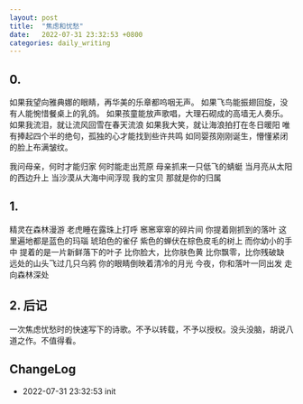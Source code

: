 ```yaml
---
layout: post
title:  "焦虑和忧愁"
date:   2022-07-31 23:32:53 +0800
categories: daily_writing
---
```


## 0.

如果我望向雅典娜的眼睛，再华美的乐章都呜咽无声。
如果飞鸟能振翅回旋，没有人能惋惜餐桌上的乳鸽。
如果孩童能放声歌唱，大理石砌成的高墙无人奏乐。
如果我流泪，就让流风回雪在春天流浪
如果我大笑，就让海浪拍打在冬日暖阳
唯有捧起四个半的绝句，孤独的心才能找到些许共鸣
如同婴孩刚刚诞生，懵懂紧闭的脸上布满皱纹。

我问母亲，何时才能归家
何时能走出荒原
母亲抓来一只低飞的蜻蜓
当月亮从太阳的西边升上
当沙漠从大海中间浮现
我的宝贝
那就是你的归属

## 1.
精灵在森林漫游
老虎睡在露珠上打呼
窸窸窣窣的碎片间
你提着刚抓到的落叶
这里遍地都是蓝色的玛瑙
琥珀色的雀仔
紫色的蝉伏在棕色皮毛的树上
而你幼小的手中
提着的是一片新鲜落下的叶子
比你脸大，比你肤色黄
比你飘零，比你残破缺
远处的山头飞过几只乌鸦
你的眼睛倒映着清冷的月光
今夜，你和落叶一同出发
走向森林深处




## 2. 后记
一次焦虑忧愁时的快速写下的诗歌。不予以转载，不予以授权。没头没脑，胡说八道之作。不值得看。


## ChangeLog

- 2022-07-31 23:32:53 init